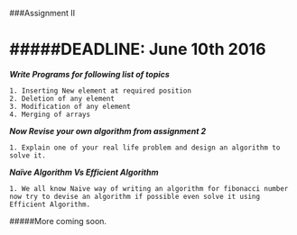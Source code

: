 ###Assignment II

#####DEADLINE: June 10th 2016
=================
___Write Programs for following list of topics___
```
1. Inserting New element at required position
2. Deletion of any element
3. Modification of any element
4. Merging of arrays
```

___Now Revise your own algorithm from assignment 2___
```
1. Explain one of your real life problem and design an algorithm to solve it.
```

___Naïve Algorithm Vs Efficient Algorithm___
```
1. We all know Naive way of writing an algorithm for fibonacci number now try to devise an algorithm if possible even solve it using Efficient Algorithm.
```

#####More coming soon.
